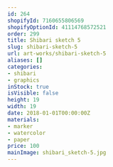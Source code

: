 ```yaml
---
id: 264
shopifyId: 7160655806569
shopifyOptionId: 41114768572521
order: 299
title: Shibari sketch 5
slug: shibari-sketch-5
url: art-works/shibari-sketch-5
aliases: []
categories:
- shibari
- graphics
inStock: true
isVisible: false
height: 19
width: 19
date: 2018-01-01T00:00:00Z
materials:
- marker
- watercolor
- paper
price: 100
mainImage: shibari_sketch-5.jpg
---
```

